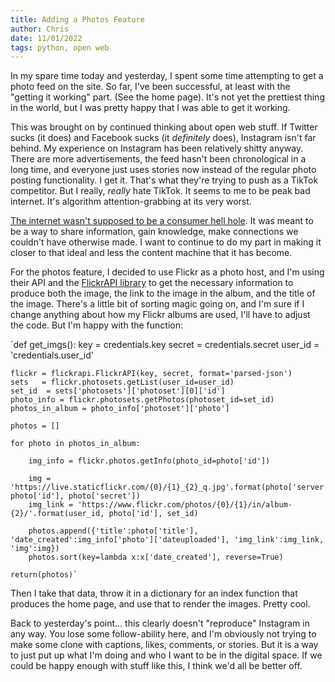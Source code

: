 ```yaml
---
title: Adding a Photos Feature
author: Chris
date: 11/01/2022
tags: python, open web
---
```


In my spare time today and yesterday, I spent some time attempting to get a photo feed on the site. So far, I've been successful, at least with the "getting it working" part. (See the home page). It's not yet the prettiest thing in the world, but I was pretty happy that I was able to get it working.

This was brought on by continued thinking about open web stuff. If Twitter sucks (it does) and Facebook sucks (it *definitely* does), Instagram isn't far behind. My experience on Instagram has been relatively shitty anyway. There are more advertisements, the feed hasn't been chronological in a long time, and everyone just uses stories now instead of the regular photo posting functionality. I get it. That's what they're trying to push as a TikTok competitor. But I really, *really* hate TikTok. It seems to me to be peak bad internet. It's algorithm attention-grabbing at its very worst.

[The internet wasn't supposed to be a consumer hell hole](https://cheapskatesguide.org/articles/reflections-on-the-internet.html). It was meant to be a way to share information, gain knowledge, make connections we couldn't have otherwise made. I want to continue to do my part in making it closer to that ideal and less the content machine that it has become.

For the photos feature, I decided to use Flickr as a photo host, and I'm using their API and the [FlickrAPI library](https://stuvel.eu/software/flickrapi/) to get the necessary information to produce both the image, the link to the image in the album, and the title of the image. There's a little bit of sorting magic going on, and I'm sure if I change anything about how my Flickr albums are used, I'll have to adjust the code. But I'm happy with the function:

`def get_imgs():
    key = credentials.key
    secret = credentials.secret
    user_id = 'credentials.user_id'

    flickr = flickrapi.FlickrAPI(key, secret, format='parsed-json')
    sets   = flickr.photosets.getList(user_id=user_id)
    set_id  = sets['photosets']['photoset'][0]['id']
    photo_info = flickr.photosets.getPhotos(photoset_id=set_id)
    photos_in_album = photo_info['photoset']['photo']

    photos = []

    for photo in photos_in_album:

        img_info = flickr.photos.getInfo(photo_id=photo['id'])

        img = 'https://live.staticflickr.com/{0}/{1}_{2}_q.jpg'.format(photo['server'], photo['id'], photo['secret'])
        img_link = 'https://www.flickr.com/photos/{0}/{1}/in/album-{2}/'.format(user_id, photo['id'], set_id)
        
        photos.append({'title':photo['title'], 'date_created':img_info['photo']['dateuploaded'], 'img_link':img_link, 'img':img})
        photos.sort(key=lambda x:x['date_created'], reverse=True)

    return(photos)`

Then I take that data, throw it in a dictionary for an index function that produces the home page, and use that to render the images. Pretty cool.

Back to yesterday's point... this clearly doesn't "reproduce" Instagram in any way. You lose some follow-ability here, and I'm obviously not trying to make some clone with captions, likes, comments, or stories. But it is a way to just put up what I'm doing and who I want to be in the digital space. If we could be happy enough with stuff like this, I think we'd all be better off.